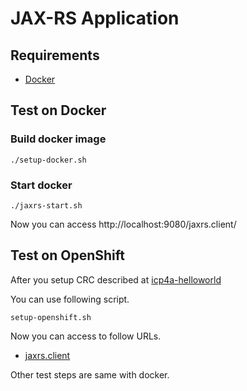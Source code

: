 # JAX-RS Application

## Requirements

- [Docker](https://www.docker.com/)

## Test on Docker

### Build docker image

```
./setup-docker.sh
```

### Start docker 

```
./jaxrs-start.sh
```

Now you can access http://localhost:9080/jaxrs.client/


## Test on OpenShift

After you setup CRC described at [icp4a-helloworld](https://github.com/pdprof/icp4a-helloworld)

You can use following script. 
```
setup-openshift.sh
```

Now you can access to follow URLs.

- [jaxrs.client](http://jaxrs-client-route-default.apps-crc.testing/jaxrs.client/)

Other test steps are same with docker.
